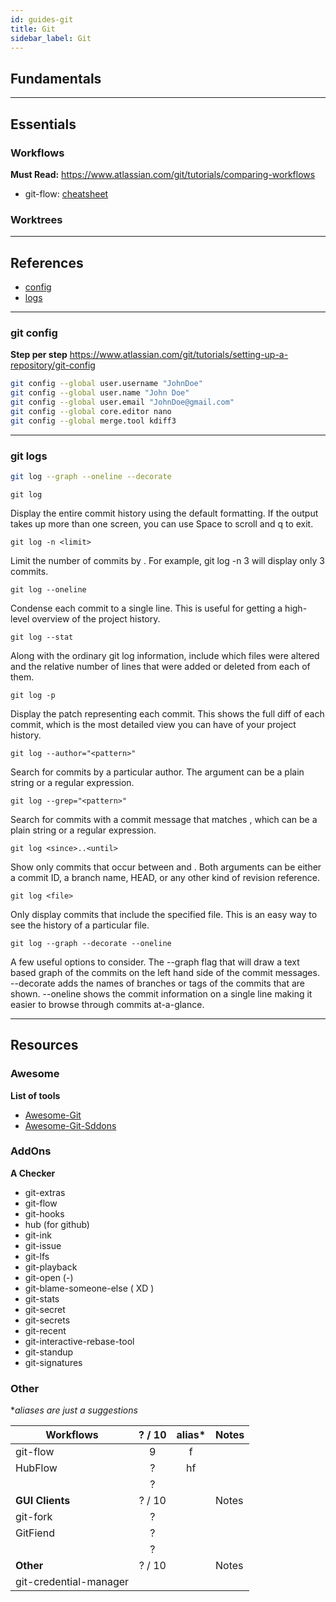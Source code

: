 ```yaml
---
id: guides-git
title: Git
sidebar_label: Git
---
```


## Fundamentals

------------------------------------
## Essentials

### Workflows

**Must Read:** https://www.atlassian.com/git/tutorials/comparing-workflows
- git-flow: [cheatsheet](http://danielkummer.github.io/git-flow-cheatsheet/)

### Worktrees

------------------------------------

## References
- [config](#git-config)
- [logs](#git-logs)

------------------------------------

### git config

**Step per step** https://www.atlassian.com/git/tutorials/setting-up-a-repository/git-config

```sh
git config --global user.username "JohnDoe"
git config --global user.name "John Doe"
git config --global user.email "JohnDoe@gmail.com"
git config --global core.editor nano
git config --global merge.tool kdiff3
```

------------------------------------
### git logs

```bash
git log --graph --oneline --decorate
```

``git log``

Display the entire commit history using the default formatting. If the output takes up more than one screen, you can use Space to scroll and q to exit.

``git log -n <limit>``

Limit the number of commits by <limit>. For example, git log -n 3 will display only 3 commits.

``git log --oneline``

Condense each commit to a single line. This is useful for getting a high-level overview of the project history.

``git log --stat``

Along with the ordinary git log information, include which files were altered and the relative number of lines that were added or deleted from each of them.

``git log -p``

Display the patch representing each commit. This shows the full diff of each commit, which is the most detailed view you can have of your project history.

``git log --author="<pattern>"``

Search for commits by a particular author. The <pattern> argument can be a plain string or a regular expression.

``git log --grep="<pattern>"``

Search for commits with a commit message that matches <pattern>, which can be a plain string or a regular expression.

``git log <since>..<until>``

Show only commits that occur between <since> and <until>. Both arguments can be either a commit ID, a branch name, HEAD, or any other kind of revision reference.

``git log <file>``

Only display commits that include the specified file. This is an easy way to see the history of a particular file.

``git log --graph --decorate --oneline``

A few useful options to consider. The --graph flag that will draw a text based graph of the commits on the left hand side of the commit messages. --decorate adds the names of branches or tags of the commits that are shown. --oneline shows the commit information on a single line making it easier to browse through commits at-a-glance.

-----------------------------------------------

## Resources

### Awesome

**List of tools**
- [Awesome-Git](https://github.com/dictcp/awesome-git)
- [Awesome-Git-Sddons](https://github.com/stevemao/awesome-git-addons)


### AddOns

__A Checker__
- git-extras
- git-flow
- git-hooks
- hub (for github)
- git-ink
- git-issue
- git-lfs
- git-playback
- git-open  (-)
- git-blame-someone-else ( XD )
- git-stats
- git-secret
- git-secrets
- git-recent
- git-interactive-rebase-tool
- git-standup
- git-signatures


### Other
**aliases are just a suggestions*

| **Workflows** | ? / 10 | alias* | Notes |
| ------------- |:------:|:------:| ----- |
| git-flow  | 9 | f |   |
| HubFlow   | ? | hf |   |
| | ? | |   |
| **GUI Clients** | ? / 10 |  | Notes |
| git-fork | ? | |
| GitFiend | ? | |
| | ? | |
| **Other** | ? / 10 |  | Notes |
| git-credential-manager |
